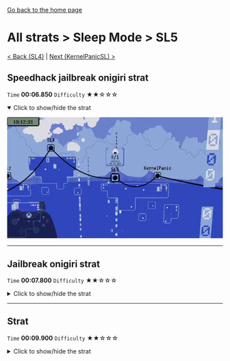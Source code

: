 [Go back to the home page](https://github.com/Doublevil/scbspeedrun)

# All strats > Sleep Mode > SL5

[< Back (SL4)](https://github.com/Doublevil/scbspeedrun/blob/main/levels/all_lvl/sl/SL4.md) | [Next (KernelPanicSL) >](https://github.com/Doublevil/scbspeedrun/blob/main/levels/all_lvl/sl/KernelPanicSL.md)

## Speedhack jailbreak onigiri strat

`Time` **00:06.850** `Difficulty` ★★☆☆☆
<details open>
  <summary>Click to show/hide the strat</summary>

  [![Strat animation](https://github.com/Doublevil/scbspeedrun/blob/main/media/levels/sl/SL5_S_JailbreakOnigiri.webp)](https://github.com/Doublevil/scbspeedrun/blob/main/media/levels/sl/SL5_S_JailbreakOnigiri.mp4?raw=true)
</details>

---
## Jailbreak onigiri strat

`Time` **00:07.800** `Difficulty` ★★☆☆☆
<details>
  <summary>Click to show/hide the strat</summary>

  [![Strat animation](https://github.com/Doublevil/scbspeedrun/blob/main/media/levels/sl/SL5_JailbreakOnigiri.webp)](https://github.com/Doublevil/scbspeedrun/blob/main/media/levels/sl/SL5_JailbreakOnigiri.mp4?raw=true)
</details>

---
## Strat

`Time` **00:09.900** `Difficulty` ★★☆☆☆
<details>
  <summary>Click to show/hide the strat</summary>

  [![Strat animation](https://github.com/Doublevil/scbspeedrun/blob/main/media/levels/sl/SL5_Strat.webp)](https://github.com/Doublevil/scbspeedrun/blob/main/media/levels/sl/SL5_Strat.mp4?raw=true)

  **Notes**
  - The corner boost at the end saves about 20 frames.
  - To get the corner boost, you have to jump at the right time, soon after falling off the edge. That's a coyote time jump.
  - If you go for the corner boost but don't get it, you can recover very easily by just jumping off the ground, and it loses very little time.
</details>
